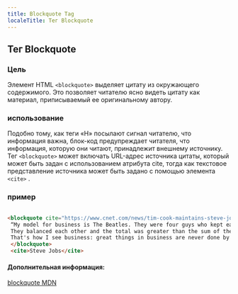 ```yaml
---
title: Blockquote Tag
localeTitle: Тег Blockquote
---
```

## Тег Blockquote

### Цель

Элемент HTML `<blockquote>` выделяет цитату из окружающего содержимого. Это позволяет читателю ясно видеть цитату как материал, приписываемый ее оригинальному автору.

### использование

Подобно тому, как теги «H» посылают сигнал читателю, что информация важна, блок-код предупреждает читателя, что информация, которую они читают, принадлежит внешнему источнику. Тег `<blockquote>` может включать URL-адрес источника цитаты, который может быть задан с использованием атрибута cite, тогда как текстовое представление источника может быть задано с помощью элемента `<cite>` .

### пример

```html

<blockquote cite="https://www.cnet.com/news/tim-cook-maintains-steve-jobs-beatles-business-model/"> 
 “My model for business is The Beatles. They were four guys who kept each other's kind of negative tendencies in check. 
 They balanced each other and the total was greater than the sum of the parts. 
 That's how I see business: great things in business are never done by one person, they're done by a team of people.” 
 </blockquote> 
 <cite>Steve Jobs</cite> 
```

#### Дополнительная информация:

[blockquote MDN](https://developer.mozilla.org/en-US/docs/Web/HTML/Element/blockquote)